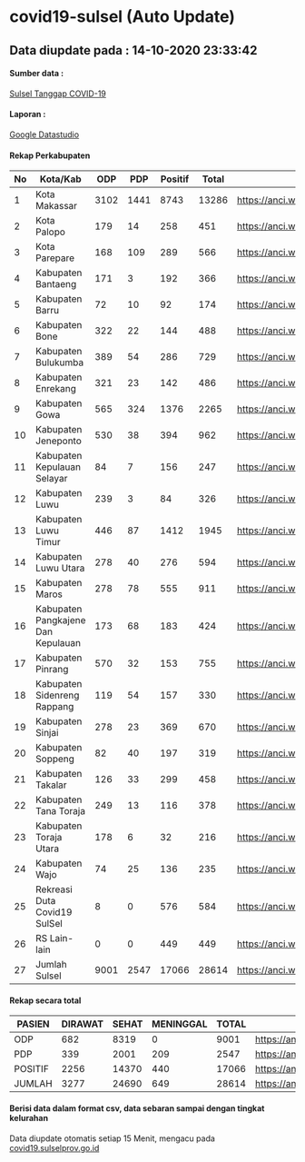 
# covid19-sulsel (Auto Update)

## Data diupdate pada : 14-10-2020 23:33:42

#### Sumber data :
[Sulsel Tanggap COVID-19](https://covid19.sulselprov.go.id)

#### Laporan :
[Google Datastudio](https://datastudio.google.com/s/jythWGc1j4w)

#### Rekap Perkabupaten 
|No|Kota/Kab|ODP|PDP|Positif|Total|Link|
| --- | --- | --- | --- | --- | --- | --- |
|1|Kota Makassar|3102|1441|8743|13286|https://anci.web.id/cor/kota_makassar|
|2|Kota Palopo|179|14|258|451|https://anci.web.id/cor/kota_palopo|
|3|Kota Parepare|168|109|289|566|https://anci.web.id/cor/kota_parepare|
|4|Kabupaten Bantaeng|171|3|192|366|https://anci.web.id/cor/kabupaten_bantaeng|
|5|Kabupaten Barru|72|10|92|174|https://anci.web.id/cor/kabupaten_barru|
|6|Kabupaten Bone|322|22|144|488|https://anci.web.id/cor/kabupaten_bone|
|7|Kabupaten Bulukumba|389|54|286|729|https://anci.web.id/cor/kabupaten_bulukumba|
|8|Kabupaten Enrekang|321|23|142|486|https://anci.web.id/cor/kabupaten_enrekang|
|9|Kabupaten Gowa|565|324|1376|2265|https://anci.web.id/cor/kabupaten_gowa|
|10|Kabupaten Jeneponto|530|38|394|962|https://anci.web.id/cor/kabupaten_jeneponto|
|11|Kabupaten Kepulauan Selayar|84|7|156|247|https://anci.web.id/cor/kabupaten_kepulauan_selayar|
|12|Kabupaten Luwu|239|3|84|326|https://anci.web.id/cor/kabupaten_luwu|
|13|Kabupaten Luwu Timur|446|87|1412|1945|https://anci.web.id/cor/kabupaten_luwu_timur|
|14|Kabupaten Luwu Utara|278|40|276|594|https://anci.web.id/cor/kabupaten_luwu_utara|
|15|Kabupaten Maros|278|78|555|911|https://anci.web.id/cor/kabupaten_maros|
|16|Kabupaten Pangkajene Dan Kepulauan|173|68|183|424|https://anci.web.id/cor/kabupaten_pangkajene_dan_kepulauan|
|17|Kabupaten Pinrang|570|32|153|755|https://anci.web.id/cor/kabupaten_pinrang|
|18|Kabupaten Sidenreng Rappang|119|54|157|330|https://anci.web.id/cor/kabupaten_sidenreng_rappang|
|19|Kabupaten Sinjai|278|23|369|670|https://anci.web.id/cor/kabupaten_sinjai|
|20|Kabupaten Soppeng|82|40|197|319|https://anci.web.id/cor/kabupaten_soppeng|
|21|Kabupaten Takalar|126|33|299|458|https://anci.web.id/cor/kabupaten_takalar|
|22|Kabupaten Tana Toraja|249|13|116|378|https://anci.web.id/cor/kabupaten_tana_toraja|
|23|Kabupaten Toraja Utara|178|6|32|216|https://anci.web.id/cor/kabupaten_toraja_utara|
|24|Kabupaten Wajo|74|25|136|235|https://anci.web.id/cor/kabupaten_wajo|
|25|Rekreasi Duta Covid19 SulSel|8|0|576|584|https://anci.web.id/cor/rekreasi_duta_covid19_sulsel|
|26|RS Lain-lain|0|0|449|449|https://anci.web.id/cor/rs_lain-lain|
|27|Jumlah Sulsel|9001|2547|17066|28614|https://anci.web.id/cor/jumlah_sulsel|

#### Rekap secara total

| PASIEN | DIRAWAT | SEHAT | MENINGGAL | TOTAL | LINK |
| ---- | -------- | ---- | ---- |  ---- | ---- |
| ODP | 682 | 8319 | 0 | 9001 | https://anci.web.id/cor/odp_detail.html |
| PDP | 339 | 2001 | 209 | 2547 | https://anci.web.id/cor/pdp_detail.html |
| POSITIF | 2256 | 14370 | 440 | 17066 | https://anci.web.id/cor/positif_detail.html |
| JUMLAH | 3277 | 24690 | 649 | 28614 | https://anci.web.id/cor/jumlah_sulsel/ |

 
#### Berisi data dalam format csv, data sebaran sampai dengan tingkat kelurahan

Data diupdate otomatis setiap 15 Menit, mengacu pada [covid19.sulselprov.go.id](https://covid19.sulselprov.go.id)

